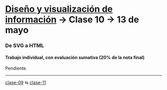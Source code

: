 # [Diseño y visualización de información](https://github.com/profesorfaco/troncal/) → Clase 10 → 13 de mayo

### De SVG a HTML

#### Trabajo individual, con evaluación sumativa (20% de la nota final)

Pendiente.
_ _ _ _ 

[clase-09](https://github.com/profesorfaco/troncal/blob/main/clase-09/README.md) ⇆ [clase-11](https://github.com/profesorfaco/troncal/blob/main/clase-11/README.md)
